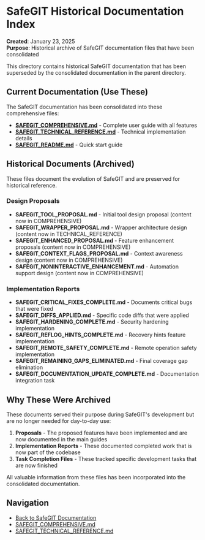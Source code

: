 <!--
This Source Code Form is subject to the terms of the Mozilla Public
License, v. 2.0. If a copy of the MPL was not distributed with this
file, You can obtain one at https://mozilla.org/MPL/2.0/.

SafeGIT Historical Documentation Index

Author: Vaibhav-api-code
Co-Author: Claude Code (https://claude.ai/code)
Created: 2025-07-22
Updated: 2025-07-22
License: Mozilla Public License 2.0 (MPL-2.0)
-->

# SafeGIT Historical Documentation Index

**Created**: January 23, 2025  
**Purpose**: Historical archive of SafeGIT documentation files that have been consolidated

This directory contains historical SafeGIT documentation that has been superseded by the consolidated documentation in the parent directory.

## Current Documentation (Use These)

The SafeGIT documentation has been consolidated into these comprehensive files:

- **[SAFEGIT_COMPREHENSIVE.md](../../SAFEGIT_COMPREHENSIVE.md)** - Complete user guide with all features
- **[SAFEGIT_TECHNICAL_REFERENCE.md](../../SAFEGIT_TECHNICAL_REFERENCE.md)** - Technical implementation details
- **[SAFEGIT_README.md](../../SAFEGIT_README.md)** - Quick start guide

## Historical Documents (Archived)

These files document the evolution of SafeGIT and are preserved for historical reference.

### Design Proposals
- **SAFEGIT_TOOL_PROPOSAL.md** - Initial tool design proposal (content now in COMPREHENSIVE)
- **SAFEGIT_WRAPPER_PROPOSAL.md** - Wrapper architecture design (content now in TECHNICAL_REFERENCE)
- **SAFEGIT_ENHANCED_PROPOSAL.md** - Feature enhancement proposals (content now in COMPREHENSIVE)
- **SAFEGIT_CONTEXT_FLAGS_PROPOSAL.md** - Context awareness design (content now in COMPREHENSIVE)
- **SAFEGIT_NONINTERACTIVE_ENHANCEMENT.md** - Automation support design (content now in COMPREHENSIVE)

### Implementation Reports
- **SAFEGIT_CRITICAL_FIXES_COMPLETE.md** - Documents critical bugs that were fixed
- **SAFEGIT_DIFFS_APPLIED.md** - Specific code diffs that were applied
- **SAFEGIT_HARDENING_COMPLETE.md** - Security hardening implementation
- **SAFEGIT_REFLOG_HINTS_COMPLETE.md** - Recovery hints feature implementation
- **SAFEGIT_REMOTE_SAFETY_COMPLETE.md** - Remote operation safety implementation
- **SAFEGIT_REMAINING_GAPS_ELIMINATED.md** - Final coverage gap elimination
- **SAFEGIT_DOCUMENTATION_UPDATE_COMPLETE.md** - Documentation integration task

## Why These Were Archived

These documents served their purpose during SafeGIT's development but are no longer needed for day-to-day use:

1. **Proposals** - The proposed features have been implemented and are now documented in the main guides
2. **Implementation Reports** - These documented completed work that is now part of the codebase
3. **Task Completion Files** - These tracked specific development tasks that are now finished

All valuable information from these files has been incorporated into the consolidated documentation.

## Navigation

- [Back to SafeGIT Documentation](../../)
- [SAFEGIT_COMPREHENSIVE.md](../../SAFEGIT_COMPREHENSIVE.md)
- [SAFEGIT_TECHNICAL_REFERENCE.md](../../SAFEGIT_TECHNICAL_REFERENCE.md)